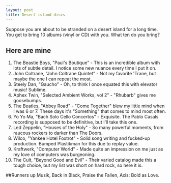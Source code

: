```yaml
---
layout: post
title: Desert island discs
---
```


Suppose you are about to be stranded on a desert island for a long time.  You get to bring 10 albums (vinyl or CD) with you.  What ten do you bring?

## Here are mine
1. The Beastie Boys, "Paul's Boutique" - This is an incredible album with lots of subtle detail.  I notice some new nuance every time I put it on.
2. John Coltrane, "John Coltrane Quintet" - Not my favorite 'Trane, but maybe the one I can repeat the most.
3. Steely Dan, "Gaucho" - Oh, to think I once equated this with elevator music!  Sublime.
4. Aphex Twin, "Selected Ambient Works, vol 2" - "Rhubarb" gives me goosebumps.
5. The Beatles, "Abbey Road" - "Come Together" blew my little mind when I was 6 or 7.  These days it's "Something" that comes to mind most often.
6. Yo Yo Ma, "Bach Solo Cello Concertos" - Exquisite.  The Pablo Casals recording is supposed to be definitive, but I'll take this one.
7. Led Zeppelin, "Houses of the Holy" - So many powerful moments, from raucous rockers to darker than The Doors.
8. Wilco, "Yankee Hotel Foxtrot" - Solid song writing and fucked-up production.  Bumped Plastikman for this due to replay value.
9. Kraftwerk, "Computer World" - Made quite an impression on me just as my love of computers was burgeoning.
10. The Cult, "Beyond Good and Evil" - Their varied catalog made this a tough choice, but my list was short on hard rock, so here it is.

##Runners up
Musik, Back in Black, Praise the Fallen, Axis: Bold as Love.

